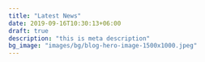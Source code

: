 ```yaml
---
title: "Latest News"
date: 2019-09-16T10:30:13+06:00
draft: true
description: "this is meta description"
bg_image: "images/bg/blog-hero-image-1500x1000.jpeg"
---
```


